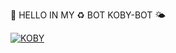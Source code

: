 🌼 HELLO IN MY ♻️ BOT  KOBY-BOT 🌤


[![KOBY](https://qu.ax/hvhcP.jpg)](https://youtu.be/WcA7GZuaN0A)
